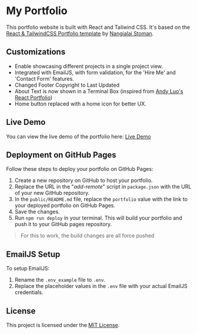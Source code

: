 # My Portfolio

This portfolio website is built with React and Tailwind CSS. It's based on the [React & TailwindCSS Portfolio template][template] by [Nangialai Stoman][stoman].

## Customizations

- Enable showcasing different projects in a single project view.
- Integrated with EmailJS, with form validation, for the 'Hire Me' and 'Contact Form' features.
- Changed Footer Copyright to Last Updated
- About Text is now shown in a Terminal Box (inspired from [Andy Luo's React Portfolio][andyluo])
- Home button replaced with a home icon for better UX.

## Live Demo

You can view the live demo of the portfolio here: [Live Demo][demo]

## Deployment on GitHub Pages

Follow these steps to deploy your portfolio on GitHub Pages:

1. Create a new repository on GitHub to host your portfolio.
2. Replace the URL in the "*add-remote*" script in `package.json` with the URL of your new GitHub repository.
3. In the `public/README.md` file, replace the `portfolio` value with the link to your deployed portfolio on GitHub Pages.
4. Save the changes.
5. Run `npm run deploy` in your terminal. This will build your portfolio and push it to your GitHub pages repository.
> For this to work, the build changes are all force pushed
## EmailJS Setup

To setup EmailJS:

1. Rename the `.env_example` file to `.env`.
2. Replace the placeholder values in the `.env` file with your actual EmailJS credentials.

## License

This project is licensed under the [MIT License][license].

[template]: https://github.com/realstoman/react-tailwindcss-portfolio
[stoman]: https://github.com/realstoman
[andyluo]: https://github.com/Andy8647/andy-luo-portfolio
[demo]: https://pawasagrwl.github.io
[license]: https://github.com/pawasagrwl/portfolio-code/blob/main/LICENSE